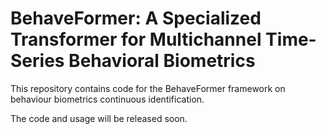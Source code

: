 # BehaveFormer: A Specialized Transformer for Multichannel Time-Series Behavioral Biometrics

This repository contains code for the BehaveFormer framework on behaviour biometrics continuous identification. 

The code and usage will be released soon.
